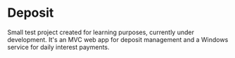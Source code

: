 # Deposit
Small test project created for learning purposes, currently under development. It's an MVC web app for deposit management and a Windows service for daily interest payments.
